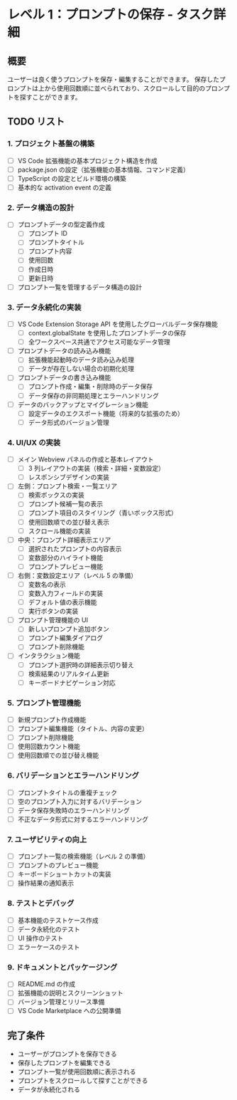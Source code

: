 # レベル 1：プロンプトの保存 - タスク詳細

## 概要

ユーザーは良く使うプロンプトを保存・編集することができます。
保存したプロンプトは上から使用回数順に並べられており、スクロールして目的のプロンプトを探すことができます。

## TODO リスト

### 1. プロジェクト基盤の構築

- [ ] VS Code 拡張機能の基本プロジェクト構造を作成
- [ ] package.json の設定（拡張機能の基本情報、コマンド定義）
- [ ] TypeScript の設定とビルド環境の構築
- [ ] 基本的な activation event の定義

### 2. データ構造の設計

- [ ] プロンプトデータの型定義作成
  - [ ] プロンプト ID
  - [ ] プロンプトタイトル
  - [ ] プロンプト内容
  - [ ] 使用回数
  - [ ] 作成日時
  - [ ] 更新日時
- [ ] プロンプト一覧を管理するデータ構造の設計

### 3. データ永続化の実装

- [ ] VS Code Extension Storage API を使用したグローバルデータ保存機能
  - [ ] context.globalState を使用したプロンプトデータの保存
  - [ ] 全ワークスペース共通でアクセス可能なデータ管理
- [ ] プロンプトデータの読み込み機能
  - [ ] 拡張機能起動時のデータ読み込み処理
  - [ ] データが存在しない場合の初期化処理
- [ ] プロンプトデータの書き込み機能
  - [ ] プロンプト作成・編集・削除時のデータ保存
  - [ ] データ保存の非同期処理とエラーハンドリング
- [ ] データのバックアップとマイグレーション機能
  - [ ] 設定データのエクスポート機能（将来的な拡張のため）
  - [ ] データ形式のバージョン管理

### 4. UI/UX の実装

- [ ] メイン Webview パネルの作成と基本レイアウト
  - [ ] 3 列レイアウトの実装（検索・詳細・変数設定）
  - [ ] レスポンシブデザインの実装
- [ ] 左側：プロンプト検索・一覧エリア
  - [ ] 検索ボックスの実装
  - [ ] プロンプト候補一覧の表示
  - [ ] プロンプト項目のスタイリング（青いボックス形式）
  - [ ] 使用回数順での並び替え表示
  - [ ] スクロール機能の実装
- [ ] 中央：プロンプト詳細表示エリア
  - [ ] 選択されたプロンプトの内容表示
  - [ ] 変数部分のハイライト機能
  - [ ] プロンプトプレビュー機能
- [ ] 右側：変数設定エリア（レベル 5 の準備）
  - [ ] 変数名の表示
  - [ ] 変数入力フィールドの実装
  - [ ] デフォルト値の表示機能
  - [ ] 実行ボタンの実装
- [ ] プロンプト管理機能の UI
  - [ ] 新しいプロンプト追加ボタン
  - [ ] プロンプト編集ダイアログ
  - [ ] プロンプト削除機能
- [ ] インタラクション機能
  - [ ] プロンプト選択時の詳細表示切り替え
  - [ ] 検索結果のリアルタイム更新
  - [ ] キーボードナビゲーション対応

### 5. プロンプト管理機能

- [ ] 新規プロンプト作成機能
- [ ] プロンプト編集機能（タイトル、内容の変更）
- [ ] プロンプト削除機能
- [ ] 使用回数カウント機能
- [ ] 使用回数順での並び替え機能

### 6. バリデーションとエラーハンドリング

- [ ] プロンプトタイトルの重複チェック
- [ ] 空のプロンプト入力に対するバリデーション
- [ ] データ保存失敗時のエラーハンドリング
- [ ] 不正なデータ形式に対するエラーハンドリング

### 7. ユーザビリティの向上

- [ ] プロンプト一覧の検索機能（レベル 2 の準備）
- [ ] プロンプトのプレビュー機能
- [ ] キーボードショートカットの実装
- [ ] 操作結果の通知表示

### 8. テストとデバッグ

- [ ] 基本機能のテストケース作成
- [ ] データ永続化のテスト
- [ ] UI 操作のテスト
- [ ] エラーケースのテスト

### 9. ドキュメントとパッケージング

- [ ] README.md の作成
- [ ] 拡張機能の説明とスクリーンショット
- [ ] バージョン管理とリリース準備
- [ ] VS Code Marketplace への公開準備

## 完了条件

- ユーザーがプロンプトを保存できる
- 保存したプロンプトを編集できる
- プロンプト一覧が使用回数順に表示される
- プロンプトをスクロールして探すことができる
- データが永続化される
